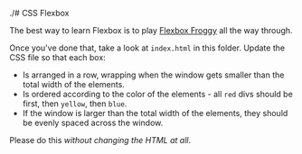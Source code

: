 ./# CSS Flexbox

The best way to learn Flexbox is to play [Flexbox Froggy](https://flexboxfroggy.com/) all the way through.

Once you've done that, take a look at `index.html` in this folder. Update the CSS file so that each box:

- Is arranged in a row, wrapping when the window gets smaller than the total width of the elements.
- Is ordered according to the color of the elements - all `red` divs should be first, then `yellow`, then `blue`.
- If the window is larger than the total width of the elements, they should be evenly spaced across the window.

Please do this _without changing the HTML at all_.
